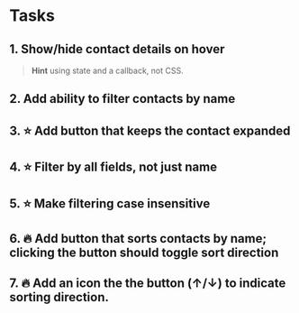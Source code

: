 # Tasks

## 1. Show/hide contact details on hover

> **Hint** using state and a callback, not CSS.

## 2. Add ability to filter contacts by name

## 3. ⭐ Add button that keeps the contact expanded

## 4.  ⭐  Filter by all fields, not just name

## 5.  ⭐  Make filtering case insensitive

## 6. 🔥 Add button that sorts contacts by name; clicking the button should toggle sort direction

## 7.  🔥  Add an icon the the button \(↑/↓\) to indicate sorting direction.

